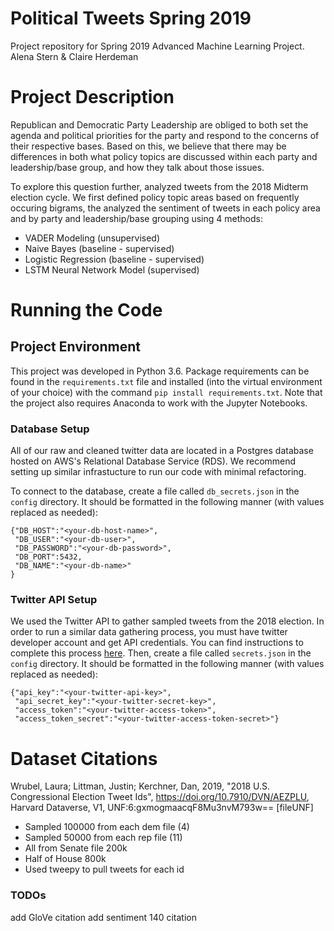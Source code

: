 # Political Tweets Spring 2019
Project repository for Spring 2019 Advanced Machine Learning Project.
Alena Stern & Claire Herdeman

# Project Description
Republican and Democratic Party Leadership are obliged to both set the agenda and political priorities for the party and respond to the concerns of their respective bases. Based on this, we believe that there may be differences in both what policy topics are discussed within each party and leadership/base group, and how they talk about those issues.

To explore this question further, analyzed tweets from the 2018 Midterm election cycle. We first defined policy topic areas based on frequently occuring bigrams, the analyzed the sentiment of tweets in each policy area and by party and leadership/base grouping using 4 methods:

* VADER Modeling (unsupervised)
* Naive Bayes (baseline - supervised)
* Logistic Regression (baseline - supervised)
* LSTM Neural Network Model (supervised)

# Running the Code

## Project Environment
This project was developed in Python 3.6. Package requirements can be found in the `requirements.txt` file and installed (into the virtual environment of your choice) with the command `pip install requirements.txt`. Note that the project also requires Anaconda to work with the Jupyter Notebooks.

### Database Setup
All of our raw and cleaned twitter data are located in a Postgres database hosted on AWS's Relational Database Service (RDS). We recommend setting up similar infrastucture to run our code with minimal refactoring. 

To connect to the database, create a file called `db_secrets.json` in the `config` directory. It should be formatted in the following manner (with values replaced as needed):

```
{"DB_HOST":"<your-db-host-name>",  
 "DB_USER":"<your-db-user>",  
 "DB_PASSWORD":"<your-db-password>",  
 "DB_PORT":5432,  
 "DB_NAME":"<your-db-name>"  
}
```

### Twitter API Setup
We used the Twitter API to gather sampled tweets from the 2018 election. In order to run a similar data gathering process, you must have twitter developer account and get API credentials. You can find instructions to complete this process [here](https://developer.twitter.com/). Then, create a file called `secrets.json` in the `config` directory. It should be formatted in the following manner (with values replaced as needed):

```
{"api_key":"<your-twitter-api-key>",
 "api_secret_key":"<your-twitter-secret-key>",
 "access_token":"<your-twitter-access-token>",
 "access_token_secret":"<your-twitter-access-token-secret>"}
```


# Dataset Citations
Wrubel, Laura; Littman, Justin; Kerchner, Dan, 2019, "2018 U.S. Congressional Election Tweet Ids", https://doi.org/10.7910/DVN/AEZPLU, Harvard Dataverse, V1, UNF:6:gxmogmaacqF8Mu3nvM793w== [fileUNF]

* Sampled 100000 from each dem file (4)
* Sampled 50000 from each rep file (11)
* All from Senate file 200k
* Half of House 800k
* Used tweepy to pull tweets for each id

### TODOs
add GloVe citation
add sentiment 140 citation
